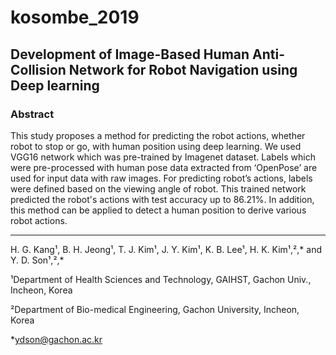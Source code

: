# kosombe_2019

## Development of Image-Based Human Anti-Collision Network for Robot Navigation using Deep learning

### Abstract
 This study proposes a method for predicting the robot actions, whether robot to stop or go, with human position using deep learning. We used VGG16 network which was pre-trained by Imagenet dataset. Labels which were pre-processed with human pose data extracted from ‘OpenPose’ are used for input data with raw images. For predicting robot’s actions, labels were defined based on the viewing angle of robot. This trained network predicted the robot's actions with test accuracy up to 86.21%. In addition, this method can be applied to detect a human position to derive various robot actions.

___
H. G. Kang¹, B. H. Jeong¹, T. J. Kim¹, J. Y. Kim¹, K. B. Lee¹, H. K. Kim¹,²,* and Y. D. Son¹,²,*

¹Department of Health Sciences and Technology, GAIHST, Gachon Univ., Incheon, Korea

²Department of Bio-medical Engineering, Gachon University, Incheon, Korea

*ydson@gachon.ac.kr


